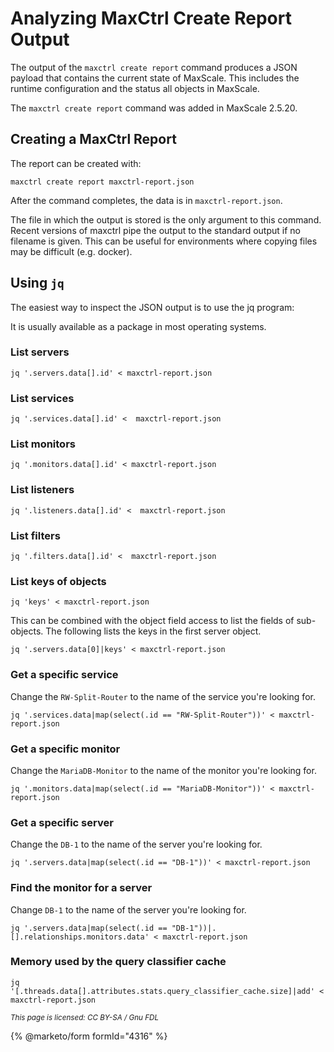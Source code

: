 
# Analyzing MaxCtrl Create Report Output

The output of the `maxctrl create report` command produces a JSON payload that contains the current state of MaxScale. This includes the runtime configuration and the status all objects in MaxScale.


The `maxctrl create report` command was added in MaxScale 2.5.20.


## Creating a MaxCtrl Report


The report can be created with:


```
maxctrl create report maxctrl-report.json
```

After the command completes, the data is in `maxctrl-report.json`.


The file in which the output is stored is the only argument to this command. Recent versions of maxctrl pipe the output to the standard output if no filename is given. This can be useful for environments where copying files may be difficult (e.g. docker).


## Using `jq`


The easiest way to inspect the JSON output is to use the jq program: [](https://jqlang.github.io/jq/)


It is usually available as a package in most operating systems.


### List servers


```
jq '.servers.data[].id' < maxctrl-report.json
```

### List services


```
jq '.services.data[].id' <  maxctrl-report.json
```

### List monitors


```
jq '.monitors.data[].id' < maxctrl-report.json
```

### List listeners


```
jq '.listeners.data[].id' <  maxctrl-report.json
```

### List filters


```
jq '.filters.data[].id' <  maxctrl-report.json
```

### List keys of objects


```
jq 'keys' < maxctrl-report.json
```

This can be combined with the object field access to list the fields of sub-objects. The following lists the keys in the first server object.


```
jq '.servers.data[0]|keys' < maxctrl-report.json
```

### Get a specific service


Change the `RW-Split-Router` to the name of the service you're looking for.


```
jq '.services.data|map(select(.id == "RW-Split-Router"))' < maxctrl-report.json
```

### Get a specific monitor


Change the `MariaDB-Monitor` to the name of the monitor you're looking for.


```
jq '.monitors.data|map(select(.id == "MariaDB-Monitor"))' < maxctrl-report.json
```

### Get a specific server


Change the `DB-1` to the name of the server you're looking for.


```
jq '.servers.data|map(select(.id == "DB-1"))' < maxctrl-report.json
```

### Find the monitor for a server


Change `DB-1` to the name of the server you're looking for.


```
jq '.servers.data|map(select(.id == "DB-1"))|.[].relationships.monitors.data' < maxctrl-report.json
```

### Memory used by the query classifier cache


```
jq '[.threads.data[].attributes.stats.query_classifier_cache.size]|add' < maxctrl-report.json
```


<sub>_This page is licensed: CC BY-SA / Gnu FDL_</sub>


{% @marketo/form formId="4316" %}
